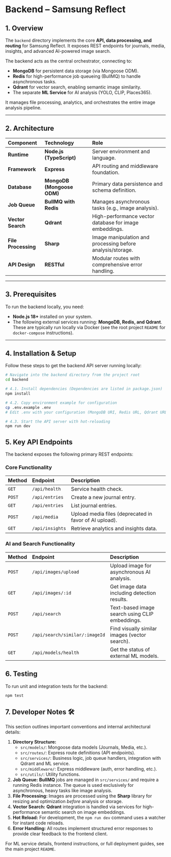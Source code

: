 # Backend – Samsung Reflect 

## 1. Overview

The `backend` directory implements the core **API, data processing, and routing** for Samsung Reflect. It exposes REST endpoints for journals, media, insights, and advanced AI-powered image search.

The backend acts as the central orchestrator, connecting to:

* **MongoDB** for persistent data storage (via Mongoose ODM).
* **Redis** for high-performance job queueing (BullMQ) to handle asynchronous tasks.
* **Qdrant** for vector search, enabling semantic image similarity.
* The separate **ML Service** for AI analysis (YOLO, CLIP, Places365).

It manages file processing, analytics, and orchestrates the entire image analysis pipeline.

***

## 2. Architecture

| Component | Technology | Role |
| :--- | :--- | :--- |
| **Runtime** | **Node.js (TypeScript)** | Server environment and language. |
| **Framework** | **Express** | API routing and middleware foundation. |
| **Database** | **MongoDB (Mongoose ODM)** | Primary data persistence and schema definition. |
| **Job Queue** | **BullMQ with Redis** | Manages asynchronous tasks (e.g., image analysis). |
| **Vector Search** | **Qdrant** | High-performance vector database for image embeddings. |
| **File Processing** | **Sharp** | Image manipulation and processing before analysis/storage. |
| **API Design** | **RESTful** | Modular routes with comprehensive error handling. |

***

## 3. Prerequisites

To run the backend locally, you need:

* **Node.js 18+** installed on your system.
* The following external services running: **MongoDB, Redis, and Qdrant**. These are typically run locally via Docker (see the root project `README` for `docker-compose` instructions).

***

## 4. Installation & Setup

Follow these steps to get the backend API server running locally:

```bash
# Navigate into the backend directory from the project root
cd backend

# 4.1. Install dependencies (Dependencies are listed in package.json)
npm install

# 4.2. Copy environment example for configuration
cp .env.example .env
# Edit .env with your configuration (MongoDB URI, Redis URL, Qdrant URL, etc.)

# 4.3. Start the API server with hot-reloading
npm run dev
```

## 5. Key API Endpoints

The backend exposes the following primary REST endpoints:

### Core Functionality

| Method | Endpoint | Description |
| :--- | :--- | :--- |
| `GET` | `/api/health` | Service health check. |
| `POST` | `/api/entries` | Create a new journal entry. |
| `GET` | `/api/entries` | List journal entries. |
| `POST` | `/api/media` | Upload media files (deprecated in favor of AI upload). |
| `GET` | `/api/insights` | Retrieve analytics and insights data. |

### AI and Search Functionality

| Method | Endpoint | Description |
| :--- | :--- | :--- |
| `POST` | `/api/images/upload` | Upload image for asynchronous AI analysis. |
| `GET` | `/api/images/:id` | Get image data including detection results. |
| `POST` | `/api/search` | Text-based image search using CLIP embeddings. |
| `POST` | `/api/search/similar/:imageId` | Find visually similar images (vector search). |
| `GET` | `/api/models/health` | Get the status of external ML models. |

## 6. Testing

To run unit and integration tests for the backend:

```bash
npm test
```

## 7. Developer Notes 🛠️

This section outlines important conventions and internal architectural details:

1.  **Directory Structure:**
    * `src/models/`: Mongoose data models (Journals, Media, etc.).
    * `src/routes/`: Express route definitions (API endpoints).
    * `src/services/`: Business logic, job queue handlers, integration with Qdrant and ML service.
    * `src/middleware/`: Express middleware (auth, error handling, etc.).
    * `src/utils/`: Utility functions.
2.  **Job Queue:** **BullMQ** jobs are managed in `src/services/` and require a running Redis instance. The queue is used exclusively for asynchronous, heavy tasks like image analysis.
3.  **File Processing:** Images are processed using the **Sharp** library for resizing and optimization *before* analysis or storage.
4.  **Vector Search:** **Qdrant** integration is handled via services for high-performance semantic search on image embeddings.
5.  **Hot Reload:** For development, the `npm run dev` command uses a watcher for instant code reloads.
6.  **Error Handling:** All routes implement structured error responses to provide clear feedback to the frontend client.

For ML service details, frontend instructions, or full deployment guides, see the main project `README`.
